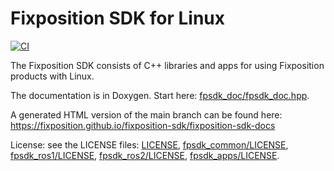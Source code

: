 # Fixposition SDK for Linux

[![CI](https://github.com/fixposition/fixposition-sdk/actions/workflows/ci.yml/badge.svg)](https://github.com/fixposition/fixposition-sdk/actions/workflows/ci.yml)

The Fixposition SDK consists of C++ libraries and apps for using Fixposition products with Linux.

The documentation is in Doxygen. Start here: [fpsdk_doc/fpsdk_doc.hpp](fpsdk_doc/fpsdk_doc.hpp).

A generated HTML version of the main branch can be found here:
https://fixposition.github.io/fixposition-sdk/fixposition-sdk-docs

License: see the LICENSE files: [LICENSE](LICENSE), [fpsdk_common/LICENSE](fpsdk_common/LICENSE),
[fpsdk_ros1/LICENSE](fpsdk_ros1/LICENSE), [fpsdk_ros2/LICENSE](fpsdk_ros2/LICENSE),
[fpsdk_apps/LICENSE](fpsdk_apps/LICENSE).
